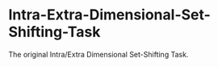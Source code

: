 # Intra-Extra-Dimensional-Set-Shifting-Task
The original Intra/Extra Dimensional Set-Shifting Task.
